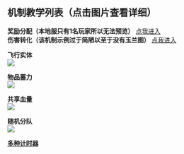 机制教学列表（点击图片查看详细）
-----------

**奖励分配（本地服只有1名玩家所以无法预览）**
[点我进入](/机制教学/奖励分配（每级不同物品与数量奖励）)  
**伤害转化（该机制示例过于简陋以至于没有玉兰图）**
[点我进入](机制教学/伤害转化)  

**飞行实体**  
[![](https://i.ibb.co/CMq733R/20220226-142743811-00-00-01-00-00-17-00-00-00-00-00-30.gif)](机制教学/飞行实体)

**物品蓄力**  
[![](https://i.ibb.co/jZqNMmy/Iteming.gif)](机制教学/物品蓄力)

**共享血量**  
[![](https://i.ibb.co/Tkb74fy/image.gif)](机制教学/共享血量)

**随机分队**  
[![](https://i.ibb.co/99zsNby/9month1.gif)](机制教学/随机分队)

**[多种计时器](https://gitlab.com/SharkGirl_kunjang/MythicMobs-Chinese-Wiki/-/wikis/%E5%A4%9A%E7%A7%8D%E8%AE%A1%E6%97%B6%E5%99%A8)**